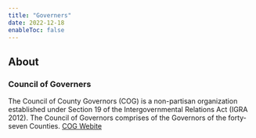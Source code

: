```yaml
---
title: "Governers"
date: 2022-12-18
enableToc: false
---
```


## About
### Council of Governers
The Council of County Governors (COG) is a non-partisan organization established under Section 19 of the Intergovernmental Relations Act (IGRA 2012). The Council of Governors comprises of the Governors of the forty-seven Counties.
[COG Webite](https://www.cog.go.ke/)
